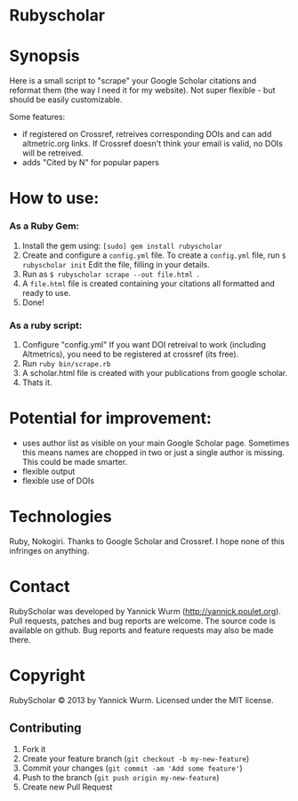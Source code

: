 # Rubyscholar

# Synopsis

Here is a small script to "scrape" your Google Scholar citations and reformat them (the way I need it for my website). 
Not super flexible - but should be easily customizable.

Some features: 

 * if registered on Crossref, retreives corresponding DOIs and can add altmetric.org links. 
   If Crossref doesn't think your email is valid, no DOIs will be retreived. 
 * adds "Cited by N" for popular papers

# How to use:

### As a Ruby Gem:
1. Install the gem using: `[sudo] gem install rubyscholar`
2. Create and configure a `config.yml` file.
      To create a `config.yml` file, run `$ rubyscholar init`
      Edit the file, filling in your details.
3. Run as `$ rubyscholar scrape --out file.html `.
4. A `file.html` file is created containing your citations all formatted
and ready to use.
5. Done!

### As a ruby script:
1. Configure "config.yml"
   If you want DOI retreival to work (including Altmetrics), you need to be 
   registered at crossref (its free). 
2. Run `ruby bin/scrape.rb` 
3. A scholar.html file is created with your publications from google scholar. 
4. Thats it. 

# Potential for improvement:

 * uses author list as visible on your main Google Scholar page. Sometimes this 
   means names are chopped in two or just a single author is missing. This could
   be made smarter. 
 * flexible output
 * flexible use of DOIs

# Technologies

Ruby, Nokogiri. Thanks to Google Scholar and Crossref. I hope none of this infringes on anything. 

# Contact

RubyScholar was developed by Yannick Wurm (http://yannick.poulet.org). Pull requests, patches and bug reports are welcome. The source code is available on github. Bug reports and feature requests may also be made there.

# Copyright

RubyScholar © 2013 by Yannick Wurm. Licensed under the MIT license. 

## Contributing

1. Fork it
2. Create your feature branch (`git checkout -b my-new-feature`)
3. Commit your changes (`git commit -am 'Add some feature'`)
4. Push to the branch (`git push origin my-new-feature`)
5. Create new Pull Request
